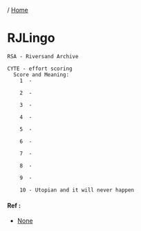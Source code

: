 / [Home](index.md)

# RJLingo



```
RSA - Riversand Archive

CYTE - effort scoring
  Score and Meaning:
    1  - 

    2  - 

    3  - 

    4  - 

    5  - 

    6  - 

    7  - 

    8  - 

    9  - 

    10 - Utopian and it will never happen
```

#### Ref :

  * [None](none)
